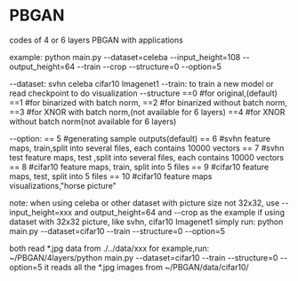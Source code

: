 # PBGAN

codes of 4 or 6 layers PBGAN with applications



example:
python main.py --dataset=celeba --input_height=108 --output_height=64 --train --crop --structure=0 --option=5

--dataset: svhn celeba cifar10 Imagenet1 
--train: to train a new model or read checkpoint to do visualization
--structure  ==0 #for original,(default)
             ==1 #for binarized with batch norm,
             ==2 #for binarized without batch norm,
             ==3 #for XNOR with batch norm,(not available for 6 layers)
             ==4 #for XNOR without batch norm(not available for 6 layers)


--option: == 5  #generating sample outputs(default)
          == 6  #svhn feature maps, train,split into several files, each contains 10000 vectors
          == 7  #svhn test feature maps, test ,split into several files, each contains 10000 vectors
          == 8  #cifar10 feature maps, train, split into 5 files
          == 9  #cifar10 feature maps, test, split into 5 files
          == 10 #cifar10 feature maps visualizations,"horse picture"


note: when using celeba or other dataset with picture size not 32x32, 
        use --input_height=xxx and output_height=64 and --crop as the example
if using dataset with 32x32 picture, like svhn, cifar10 Imagenet1
simply run:
python main.py --dataset=cifar10 --train --structure=0 --option=5        


both read *.jpg data from ./../data/xxx
for example,run:
~/PBGAN/4layers/python main.py --dataset=cifar10 --train --structure=0 --option=5
it reads all the *.jpg images from ~/PBGAN/data/cifar10/

